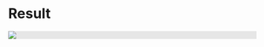 # Result
<img style="display: block;-webkit-user-select: none;margin: auto;background-color: hsl(0, 0%, 90%);" src="https://i.imgur.com/IJTMYV1.png">
